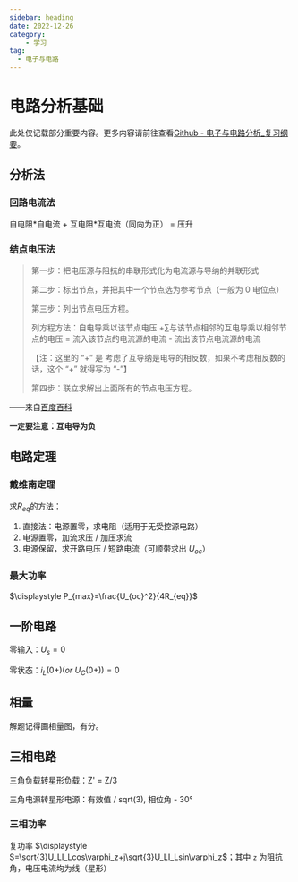 ```yaml
---
sidebar: heading
date: 2022-12-26
category:
    - 学习
tag:
  - 电子与电路
---
```

# 电路分析基础
此处仅记载部分重要内容。更多内容请前往查看[Github - 电子与电路分析_复习纲要](https://github.com/lxl66566/my-college-files/blob/main/%E7%94%B5%E8%B7%AF%E5%8E%9F%E7%90%86%E5%8F%8A%E5%85%B6%E5%AE%9E%E9%AA%8C/%E8%AF%BE%E4%BB%B6/%E7%94%B5%E8%B7%AF%E5%88%86%E6%9E%90_%E5%A4%8D%E4%B9%A0%E7%BA%B2%E8%A6%81.pdf)。
## 分析法
### 回路电流法
自电阻\*自电流 + 互电阻\*互电流（同向为正） = 压升
### 结点电压法
> 第一步：把电压源与阻抗的串联形式化为电流源与导纳的并联形式
> 
> 第二步：标出节点，并把其中一个节点选为参考节点（一般为 0 电位点）
> 
> 第三步：列出节点电压方程。
> 
> 列方程方法：自电导乘以该节点电压 +∑与该节点相邻的互电导乘以相邻节点的电压 = 流入该节点的电流源的电流 - 流出该节点电流源的电流
> 
> 【注：这里的 “+” 是 考虑了互导纳是电导的相反数，如果不考虑相反数的话，这个 “+” 就得写为 “-”】
> 
> 第四步：联立求解出上面所有的节点电压方程。

——来自[百度百科](https://baike.baidu.com/item/%E8%8A%82%E7%82%B9%E7%94%B5%E5%8E%8B%E6%B3%95/7725643)

**一定要注意：互电导为负**
## 电路定理
### 戴维南定理
求<span v-pre>$\displaystyle R_{eq}$</span>的方法：
1. 直接法：电源置零，求电阻（适用于无受控源电路）
2. 电源置零，加流求压 / 加压求流
3. 电源保留，求开路电压 / 短路电流（可顺带求出 <span v-pre>$\displaystyle U_{oc}$</span>）
### 最大功率
<span v-pre>$\displaystyle P_{max}=\frac{U_{oc}^2}{4R_{eq}}$</span>

## 一阶电路
零输入：<span v-pre>$\displaystyle U_s=0$</span>

零状态：<span v-pre>$\displaystyle i_L(0+)(or\ U_C(0+))=0$</span>
## 相量
解题记得画相量图，有分。
## 三相电路
三角负载转星形负载：Z' = Z/3

三角电源转星形电源：有效值 / sqrt(3), 相位角 - 30°
### 三相功率
复功率 <span v-pre>$\displaystyle S=\sqrt{3}U_LI_Lcos\varphi_z+j\sqrt{3}U_LI_Lsin\varphi_z$</span>；其中 `z` 为阻抗角，电压电流均为线（星形）
